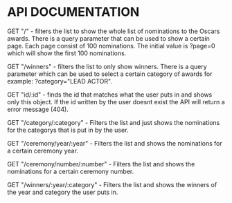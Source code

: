 # API DOCUMENTATION

GET "/" - filters the list to show the whole list of nominations to the Oscars awards.
There is a query parameter that can be used to show a certain page. Each page consist of 100 nominations. The initial value is ?page=0 which will show the first 100 nominations.

GET "/winners" - filters the list to only show winners.
There is a query parameter which can be used to select a certain category of awards for example:
?category="LEAD ACTOR".

GET "id/:id" - finds the id that matches what the user puts in and shows only this object. If the id written by the user doesnt exist the API will return a error message (404).

GET "/category/:category" - Filters the list and just shows the nominations for the categorys that is put in by the user.

GET "/ceremony/year/:year" - Filters the list and shows the nominations for a certain ceremony year.

GET "/ceremony/number/:number" - Filters the list and shows the nominations for a certain ceremony number.

GET "/winners/:year/:category" - Filters the list and shows the winners of the year and category the user puts in.
